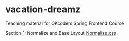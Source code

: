 # vacation-dreamz
Teaching material for OKcoders Spring Frontend Course

Section 1: Normalize and Base Layout
[Normalize.css](https://necolas.github.io/normalize.css/)
